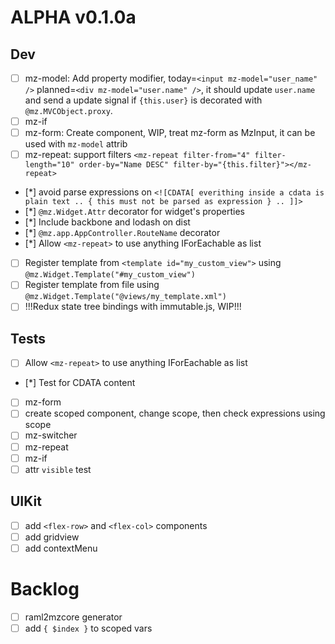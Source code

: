 ALPHA v0.1.0a
=====
Dev
---
- [ ] mz-model: Add property modifier, today=`<input mz-model="user_name" />` planned=`<div mz-model="user.name" />`, it should update `user.name` and send a update signal if `{this.user}` is decorated with `@mz.MVCObject.proxy`.  
- [ ] mz-if
- [ ] mz-form: Create component, WIP, treat mz-form as MzInput, it can be used with `mz-model` attrib
- [ ] mz-repeat: support filters `<mz-repeat filter-from="4" filter-length="10" order-by="Name DESC" filter-by="{this.filter}"></mz-repeat>`
- [*] avoid parse expressions on `<![CDATA[ everithing inside a cdata is plain text .. { this must not be parsed as expression } .. ]]>`
- [*] `@mz.Widget.Attr` decorator for widget's properties
- [*] Include backbone and lodash on dist
- [*] `@mz.app.AppController.RouteName` decorator
- [*] Allow `<mz-repeat>` to use anything IForEachable as list
- [ ] Register template from `<template id="my_custom_view">` using `@mz.Widget.Template("#my_custom_view")`
- [ ] Register template from file using `@mz.Widget.Template("@views/my_template.xml")`
- [ ] !!!Redux state tree bindings with immutable.js, WIP!!!

Tests
-----
- [ ] Allow `<mz-repeat>` to use anything IForEachable as list
- [*] Test for CDATA content
- [ ] mz-form
- [ ] create scoped component, change scope, then check expressions using scope
- [ ] mz-switcher
- [ ] mz-repeat
- [ ] mz-if
- [ ] attr `visible` test

UIKit
-----
- [ ] add `<flex-row>` and `<flex-col>` components
- [ ] add gridview
- [ ] add contextMenu

Backlog
======

- [ ] raml2mzcore generator
- [ ] add `{ $index }` to scoped vars 